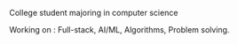 College student majoring in computer science <div>
Working on : Full-stack, AI/ML, Algorithms, Problem solving.
